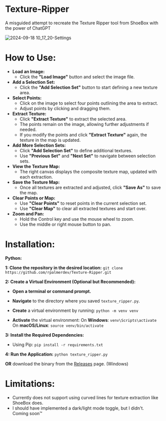 # Texture-Ripper
A misguided attempt to recreate the Texture Ripper tool from ShoeBox with the power of ChatGPT

![2024-09-18 10_17_20-Settings](https://github.com/user-attachments/assets/17da90ec-4a2d-43b1-bd3f-53facecc2e92)

# How to Use:

- **Load an Image:**
    - Click the **"Load Image"** button and select the image file.
- **Add a Selection Set:**
    - Click the **"Add Selection Set"** button to start defining a new texture area.
- **Select Points:**
    - Click on the image to select four points outlining the area to extract.
    - Adjust points by clicking and dragging them.
- **Extract Texture:**
    - Click **"Extract Texture"** to extract the selected area.
    - The points remain on the image, allowing further adjustments if needed.
    - If you modify the points and click **"Extract Texture"** again, the texture in the map is updated.
- **Add More Selection Sets:**
    - Click **"Add Selection Set"** to define additional textures.
    - Use **"Previous Set"** and **"Next Set"** to navigate between selection sets.
- **View the Texture Map:**
    - The right canvas displays the composite texture map, updated with each extraction.
- **Save the Texture Map:**
    - Once all textures are extracted and adjusted, click **"Save As"** to save the map.
- **Clear Points or Map:**
    - Use **"Clear Points"** to reset points in the current selection set.
    - Use **"Clear Map"** to clear all extracted textures and start over.
- **Zoom and Pan:**
    - Hold the Control key and use the mouse wheel to zoom.
    - Use the middle or right mouse button to pan.

# Installation:

**Python:**

**1: Clone the repository in the desired location:**
`git clone https://github.com/rpalmerdev/Texture-Ripper.git`

**2: Create a Virtual Environment (Optional but Recommended):**

- **Open a terminal or command prompt.**
    
- **Navigate** to the directory where you saved `texture_ripper.py`.
    
- **Create** a virtual environment by running:
  `python -m venv venv`
  
- **Activate** the virtual environment:
  On **Windows**:
  `venv\Scripts\activate`
  On **macOS/Linux**:
  `source venv/bin/activate`

**3: Install the Required Dependencies:**
- Using Pip:
  `pip install -r requirements.txt`

**4: Run the Application:**
`python texture_ripper.py`

**OR** download the binary from the [Releases](https://github.com/rpalmerdev/Texture-Ripper/releases/tag/v1.0.0) page. (Windows)

# Limitations:

- Currently does not support using curved lines for texture extraction like ShoeBox does.
- I should have implemented a dark/light mode toggle, but I didn't. Coming soon™
